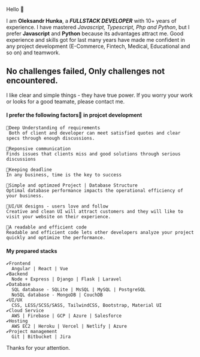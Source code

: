 Hello 👋

I am **Oleksandr Hunka**, a ***FULLSTACK DEVELOPER*** with 10+ years of experience. I have mastered _Javascript, Typescript, Php and Python_, but I prefer **Javascript** and **Python** because its advantages attract me. Good experience and skills got for last many years have made me confident in any project development (E-Commerce, Fintech, Medical, Educational and so on) and teamwork. 

## No challenges failed, Only challenges not encountered. 

I like clear and simple things - they have true power. If you worry your work or looks for a good teamate, please contact me.

#### I prefer the following factors🚀 in projcet development
```
🌟Deep Understanding of requirements 
 Both of client and developer can meet satisfied quotes and clear specs through enough discussions.
 
🌟Reponsive communication
Finds issues that clients miss and good solutions through serious discussions
 
🌟Keeping deadline
In any business, time is the key to success
 
🌟Simple and optimzed Project | Database Structure
Optimal database performance impacts the operational efficiency of your business.
 
🌟UI/UX designs - users love and follow
Creative and clean UI will attract customers and they will like to visit your website on their experience.
 
🌟A readable and efficient code
Readable and efficient code lets other developers analyze your project quickly and optimize the performance.
```

#### My prepared stacks
```
✔️Frontend
  Angular | React | Vue
✔️Backend
  Node + Express | Django | Flask | Laravel
✔️Database
  SQL database - SQLite | MsSQL | MySQL | PostgreSQL
  NoSQL database - MongoDB | CouchDB 
✔️UI/UX
  CSS, LESS/SCSS/SASS, TailwindCSS, Bootstrap, Material UI
✔️Cloud Service
  AWS | Firebase | GCP | Azure | Salesforce
✔️Hosting
  AWS EC2 | Heroku | Vercel | Netlify | Azure 
✔️Project management
  Git | Bitbucket | Jira
```

Thanks for your attention.
